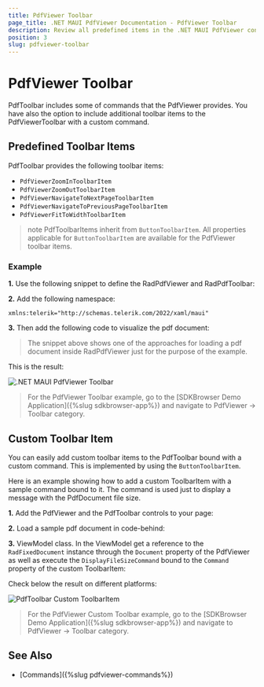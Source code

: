 ```yaml
---
title: PdfViewer Toolbar
page_title: .NET MAUI PdfViewer Documentation - PdfViewer Toolbar
description: Review all predefined items in the .NET MAUI PdfViewer control.
position: 3
slug: pdfviewer-toolbar
---
```


# PdfViewer Toolbar

PdfToolbar includes some of commands that the PdfViewer provides. You have also the option to include additional toolbar items to the PdfViewerToolbar with a custom command.  

## Predefined Toolbar Items

PdfToolbar provides the following toolbar items:

* `PdfViewerZoomInToolbarItem`
* `PdfViewerZoomOutToolbarItem`
* `PdfViewerNavigateToNextPageToolbarItem`
* `PdfViewerNavigateToPreviousPageToolbarItem`
* `PdfViewerFitToWidthToolbarItem`

>note PdfToolbarItems inherit from `ButtonToolbarItem`. All properties applicable for `ButtonToolbarItem` are available for the PdfViewer toolbar items. 

### Example

**1.** Use the following snippet to define the RadPdfViewer and RadPdfToolbar:

<snippet id='pdfviewer-toolbar-xaml'/>

**2.** Add the following namespace:

```XAML
xmlns:telerik="http://schemas.telerik.com/2022/xaml/maui"
```

**3.** Then add the following code to visualize the pdf document:

<snippet id='pdfviewer-toolbar'/>

>The snippet above shows one of the approaches for loading a pdf document inside RadPdfViewer just for the purpose of the example.

This is the result:

![.NET MAUI PdfViewer Toolbar](images/pdfviewer-toolbar.png "PdfViewer Toolbar")

> For the PdfViewer Toolbar example, go to the [SDKBrowser Demo Application]({%slug sdkbrowser-app%}) and navigate to PdfViewer -> Toolbar category.

## Custom Toolbar Item

You can easily add custom toolbar items to the PdfToolbar bound with a custom command. This is implemented by using the `ButtonToolbarItem`.

Here is an example showing how to add a custom ToolbarItem with a sample command bound to it. The command is used just to display a message with the PdfDocument file size.

**1.** Add the PdfViewer and the PdfToolbar controls to your page:

<snippet id='pdfviewer-toolbar-customcommand-xaml' />

**2.** Load a sample pdf document in code-behind:

<snippet id='pdfviewer-toolbar-customcommand' />

**3.** ViewModel class. In the ViewModel get a reference to the `RadFixedDocument` instance through the `Document` property of the PdfViewer as well as execute the `DisplayFileSizeCommand` bound to the `Command` property of the custom ToolbarItem:

<snippet id='pdfviewer-toolbar-customcommand-vm' />

Check below the result on different platforms:

![PdfToolbar Custom ToolbarItem](images/pdfviewer-toolbar-customitem.png)

> For the PdfViewer Custom Toolbar example, go to the [SDKBrowser Demo Application]({%slug sdkbrowser-app%}) and navigate to PdfViewer -> Toolbar category.

## See Also

- [Commands]({%slug pdfviewer-commands%})
